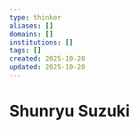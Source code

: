 ```yaml
---
type: thinker
aliases: []
domains: []
institutions: []
tags: []
created: 2025-10-20
updated: 2025-10-20
---
```


# Shunryu Suzuki


